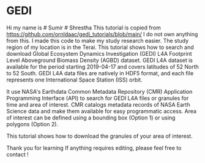 # GEDI
Hi my name is # Sumir # Shrestha 
This tutorial is copied from https://github.com/ornldaac/gedi_tutorials/blob/main/
I do not own anything from this.
I made this code to make my study research easier. The study region of my location is in the Terai. 
This tutorial shows how to search and download Global Ecosystem Dynamics Investigation (GEDI) L4A Footprint Level Aboveground Biomass Density (AGBD) dataset. GEDI L4A dataset is available for the period starting 2019-04-17 and covers latitudes of 52 North to 52 South. GEDI L4A data files are natively in HDF5 format, and each file represents one International Space Station (ISS) orbit. 

It use NASA's Earthdata Common Metadata Repository (CMR) Application Programming Interface (API) to search for GEDI L4A files or granules for time and area of interest. CMR catalogs metadata records of NASA Earth Science data and make them available for easy programmatic access. Area of interest can be defined using a bounding box (Option 1) or using polygons (Option 2).

This tutorial shows how to download the granules of your area of interest.

Thank you for learning
If anything requires editing, please feel free to contact !
